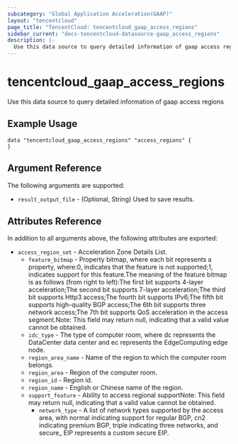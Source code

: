 ```yaml
---
subcategory: "Global Application Acceleration(GAAP)"
layout: "tencentcloud"
page_title: "TencentCloud: tencentcloud_gaap_access_regions"
sidebar_current: "docs-tencentcloud-datasource-gaap_access_regions"
description: |-
  Use this data source to query detailed information of gaap access regions
---
```


# tencentcloud_gaap_access_regions

Use this data source to query detailed information of gaap access regions

## Example Usage

```hcl
data "tencentcloud_gaap_access_regions" "access_regions" {
}
```

## Argument Reference

The following arguments are supported:

* `result_output_file` - (Optional, String) Used to save results.

## Attributes Reference

In addition to all arguments above, the following attributes are exported:

* `access_region_set` - Acceleration Zone Details List.
  * `feature_bitmap` - Property bitmap, where each bit represents a property, where:0, indicates that the feature is not supported;1, indicates support for this feature.The meaning of the feature bitmap is as follows (from right to left):The first bit supports 4-layer acceleration;The second bit supports 7-layer acceleration;The third bit supports Http3 access;The fourth bit supports IPv6;The fifth bit supports high-quality BGP access;The 6th bit supports three network access;The 7th bit supports QoS acceleration in the access segment.Note: This field may return null, indicating that a valid value cannot be obtained.
  * `idc_type` - The type of computer room, where dc represents the DataCenter data center and ec represents the EdgeComputing edge node.
  * `region_area_name` - Name of the region to which the computer room belongs.
  * `region_area` - Region of the computer room.
  * `region_id` - Region id.
  * `region_name` - English or Chinese name of the region.
  * `support_feature` - Ability to access regional supportNote: This field may return null, indicating that a valid value cannot be obtained.
    * `network_type` - A list of network types supported by the access area, with normal indicating support for regular BGP, cn2 indicating premium BGP, triple indicating three networks, and secure_ EIP represents a custom secure EIP.



